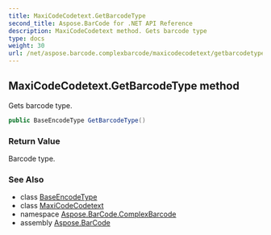 ```yaml
---
title: MaxiCodeCodetext.GetBarcodeType
second_title: Aspose.BarCode for .NET API Reference
description: MaxiCodeCodetext method. Gets barcode type
type: docs
weight: 30
url: /net/aspose.barcode.complexbarcode/maxicodecodetext/getbarcodetype/
---
```

## MaxiCodeCodetext.GetBarcodeType method

Gets barcode type.

```csharp
public BaseEncodeType GetBarcodeType()
```

### Return Value

Barcode type.

### See Also

* class [BaseEncodeType](../../../aspose.barcode.generation/baseencodetype/)
* class [MaxiCodeCodetext](../)
* namespace [Aspose.BarCode.ComplexBarcode](../../../aspose.barcode.complexbarcode/)
* assembly [Aspose.BarCode](../../../)


